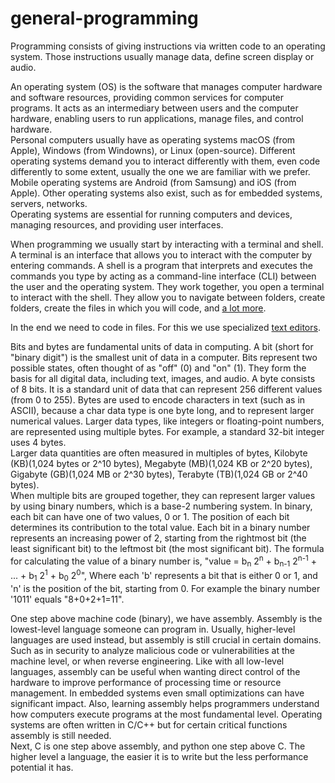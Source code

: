 # general-programming

Programming consists of giving instructions via written code to an operating system. Those instructions usually manage data, define screen display or audio.

An operating system (OS) is the software that manages computer hardware and software resources, providing common services for computer programs. It acts as an intermediary between users and the computer hardware, enabling users to run applications, manage files, and control hardware.<br>
Personal computers usually have as operating systems macOS (from Apple), Windows (from Windowns), or Linux (open-source). Different operating systems demand you to interact differently with them, even code differently to some extent, usually the one we are familiar with we prefer. Mobile operating systems are Android (from Samsung) and iOS (from Apple). Other operating systems also exist, such as for embedded systems, servers, networks.<br>
Operating systems are essential for running computers and devices, managing resources, and providing user interfaces.

When programming we usually start by interacting with a terminal and shell. A terminal is an interface that allows you to interact with the computer by entering commands. A shell is a program that interprets and executes the commands you type by acting as a command-line interface (CLI) between the user and the operating system. They work together, you open a terminal to interact with the shell. They allow you to navigate between folders, create folders, create the files in which you will code, and [a lot more](https://github.com/artainmo/general-programming/tree/main/shell).

In the end we need to code in files. For this we use specialized [text editors](https://github.com/artainmo/general-programming/tree/main/text-editors).

Bits and bytes are fundamental units of data in computing. A bit (short for "binary digit") is the smallest unit of data in a computer. Bits represent two possible states, often thought of as "off" (0) and "on" (1). They form the basis for all digital data, including text, images, and audio. A byte consists of 8 bits. It is a standard unit of data that can represent 256 different values (from 0 to 255). Bytes are used to encode characters in text (such as in ASCII), because a char data type is one byte long, and to represent larger numerical values. Larger data types, like integers or floating-point numbers, are represented using multiple bytes. For example, a standard 32-bit integer uses 4 bytes.<br>
Larger data quantities are often measured in multiples of bytes, Kilobyte (KB)(1,024 bytes or 2^10 bytes), Megabyte (MB)(1,024 KB or 2^20 bytes), Gigabyte (GB)(1,024 MB or 2^30 bytes), Terabyte (TB)(1,024 GB or 2^40 bytes).<br>
When multiple bits are grouped together, they can represent larger values by using binary numbers, which is a base-2 numbering system. In binary, each bit can have one of two values, 0 or 1. The position of each bit determines its contribution to the total value. Each bit in a binary number represents an increasing power of 2, starting from the rightmost bit (the least significant bit) to the leftmost bit (the most significant bit). The formula for calculating the value of a binary number is, "value = b<sub>n</sub> 2<sup>n</sup> + b<sub>n-1</sub> 2<sup>n-1</sup> + ... + b<sub>1</sub> 2<sup>1</sup> + b<sub>0</sub> 2<sup>0</sup>", Where each 'b' represents a bit that is either 0 or 1, and 'n' is the position of the bit, starting from 0. For example the binary number '1011' equals "8+0+2+1=11". 

One step above machine code (binary), we have assembly. Assembly is the lowest-level language someone can program in. Usually, higher-level languages are used instead, but assembly is still crucial in certain domains. Such as in security to analyze malicious code or vulnerabilities at the machine level, or when reverse engineering. Like with all low-level languages, assembly can be useful when wanting direct control of the hardware to improve performance of processing time or resource management. In embedded systems even small optimizations can have significant impact. Also, learning assembly helps programmers understand how computers execute programs at the most fundamental level. Operating systems are often written in C/C++ but for certain critical functions assembly is still needed.<br>
Next, C is one step above assembly, and python one step above C. The higher level a language, the easier it is to write but the less performance potential it has.
